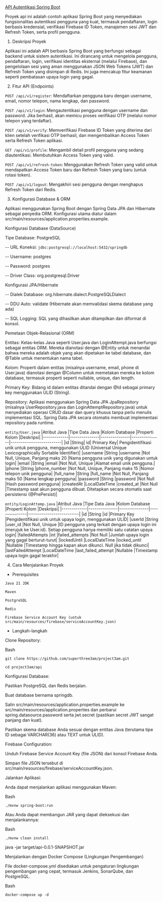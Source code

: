 [API Autentikasi Spring Boot](https://github.com/superthree3am/api)

Proyek api ini adalah contoh aplikasi Spring Boot yang menyediakan fungsionalitas autentikasi pengguna yang kuat, termasuk pendaftaran, login berbasis kredensial, verifikasi Firebase ID Token, manajemen sesi JWT dan Refresh Token, serta profil pengguna.

1. Deskripsi Proyek

Aplikasi ini adalah API berbasis Spring Boot yang berfungsi sebagai backend untuk sistem autentikasi. Ini dirancang untuk mengelola pengguna, pendaftaran, login, verifikasi identitas eksternal (melalui Firebase), dan pengelolaan sesi yang aman menggunakan JSON Web Tokens (JWT) dan Refresh Token yang disimpan di Redis. Ini juga mencakup fitur keamanan seperti pembatasan upaya login yang gagal.

2. Fitur API (Endpoints)

```POST /api/v1/register```: Mendaftarkan pengguna baru dengan username, email, nomor telepon, nama lengkap, dan password.

```POST /api/v1/login```: Mengautentikasi pengguna dengan username dan password. Jika berhasil, akan memicu proses verifikasi OTP (melalui nomor telepon yang terdaftar).

```POST /api/v1/verify```: Memverifikasi Firebase ID Token yang diterima dari klien setelah verifikasi OTP berhasil, dan mengembalikan Access Token serta Refresh Token aplikasi.

```GET /api/v1/profile```: Mengambil detail profil pengguna yang sedang diautentikasi. Membutuhkan Access Token yang valid.

```POST /api/v1/refresh-token```: Menggunakan Refresh Token yang valid untuk mendapatkan Access Token baru dan Refresh Token yang baru (untuk rotasi token).

```POST /api/v1/logout```: Mengakhiri sesi pengguna dengan menghapus Refresh Token dari Redis.

3. Konfigurasi Database & ORM

Aplikasi menggunakan Spring Boot dengan Spring Data JPA dan Hibernate sebagai penyedia ORM. Konfigurasi utama diatur dalam src/main/resources/application.properties.example.

Konfigurasi Database (DataSource)

Tipe Database: PostgreSQL

-- URL Koneksi: ```jdbc:postgresql://localhost:5432/springdb```

-- Username: postgres

-- Password: postgres

-- Driver Class: org.postgresql.Driver

Konfigurasi JPA/Hibernate

-- Dialek Database: org.hibernate.dialect.PostgreSQLDialect

-- DDU Auto: validate (Hibernate akan memvalidasi skema database yang ada)

-- SQL Logging: SQL yang dihasilkan akan ditampilkan dan diformat di konsol.

Pemetaan Objek-Relasional (ORM)

Entitas: Kelas-kelas Java seperti User.java dan LoginAttempt.java berfungsi sebagai entitas ORM. Mereka dianotasi dengan @Entity untuk menandai bahwa mereka adalah objek yang akan dipetakan ke tabel database, dan @Table untuk menentukan nama tabel.

Kolom: Properti dalam entitas (misalnya username, email, phone di User.java) dianotasi dengan @Column untuk memetakan mereka ke kolom database, termasuk properti seperti nullable, unique, dan length.

Primary Key: Bidang id dalam entitas ditandai dengan @Id sebagai primary key menggunakan ULID (String).

Repository: Aplikasi menggunakan Spring Data JPA JpaRepository (misalnya UserRepository.java dan LoginAttemptRepository.java) untuk menyediakan operasi CRUD dasar dan query khusus tanpa perlu menulis implementasi SQL. Spring Data JPA secara otomatis membuat implementasi repository pada runtime.

```entity/User.java```
|Atribut Java	|Tipe Data Java	|Kolom Database	|Properti Kolom	|Deskripsi|
|-------------|---------------|---------------|---------------|--------------------------|
|id	|String|	id|	Primary Key|	Pengidentifikasi unik untuk pengguna, menggunakan ULID (Universal Unique Lexicographically Sortable Identifier)|
|username	|String	|username	|Not Null, Unique, Panjang maks 20	|Nama pengguna unik yang digunakan untuk login|
|email	|String	|email	|Not Null, Unique |Alamat email unik pengguna.|
|phone	|String	|phone_number	|Not Null, Unique, Panjang maks 15	|Nomor telepon unik pengguna|
|full_name	|String	|full_name	|Not Null, Panjang maks 50	|Nama lengkap pengguna|
|password	|String	|password	|Not Null	|Hash password pengguna|
|createdAt	|LocalDateTime	|created_at	|Not Null	|Timestamp saat akun pengguna dibuat. Ditetapkan secara otomatis saat persistensi (@PrePersist)|

```entity/LoginAttemp.java```
|Atribut Java	|Tipe Data Java	|Kolom Database	|Properti Kolom	|Deskripsi|
|-------------|---------------|---------------|---------------|--------------------------|
|id	|String	|id	|Primary Key	|Pengidentifikasi unik untuk upaya login, menggunakan ULID|
|userId	|String	|user_id	|Not Null, Unique	|ID pengguna yang terkait dengan upaya login ini (merujuk ke User.id). Setiap pengguna hanya memiliki satu catatan upaya login|
|failedAttempts	|int	|failed_attempts	|Not Null	|Jumlah upaya login yang gagal berturut-turut|
|lockedUntil	|LocalDateTime	|locked_until	|Nullable	|Timestamp hingga kapan akun dikunci. Null jika tidak dikunci|
|lastFailedAttempt	|LocalDateTime	|last_failed_attempt	|Nullable	|Timestamp upaya login gagal terakhir|

4. Cara Menjalankan Proyek
   
- Prerequisites

```Java 21 JDK```

```Maven```

```PostgreSQL```

```Redis```

```Firebase Service Account Key (untuk src/main/resources/firebase/serviceAccountKey.json)```

- Langkah-langkah

Clone Repository:

Bash

```git clone https://github.com/superthree3am/project3am.git```

```cd project3am/api```

Konfigurasi Database:

Pastikan PostgreSQL dan Redis berjalan.

Buat database bernama springdb.

Salin src/main/resources/application.properties.example ke src/main/resources/application.properties dan perbarui spring.datasource.password serta jwt.secret (pastikan secret JWT sangat panjang dan kuat).

Pastikan skema database Anda sesuai dengan entitas Java (terutama tipe ID sebagai VARCHAR(36) atau TEXT untuk ULID).

Firebase Configuration:

Unduh Firebase Service Account Key (file JSON) dari konsol Firebase Anda.

Simpan file JSON tersebut di src/main/resources/firebase/serviceAccountKey.json.

Jalankan Aplikasi:

Anda dapat menjalankan aplikasi menggunakan Maven:

Bash

```./mvnw spring-boot:run```

Atau Anda dapat membangun JAR yang dapat dieksekusi dan menjalankannya:

Bash

```./mvnw clean install```

java -jar target/api-0.0.1-SNAPSHOT.jar

Menjalankan dengan Docker Compose (Lingkungan Pengembangan)

File docker-compose.yml disediakan untuk pengaturan lingkungan pengembangan yang cepat, termasuk Jenkins, SonarQube, dan PostgreSQL.

Bash

```docker-compose up -d```
